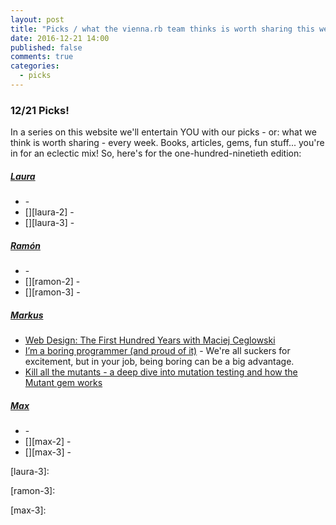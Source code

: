 ```yaml
---
layout: post
title: "Picks / what the vienna.rb team thinks is worth sharing this week"
date: 2016-12-21 14:00
published: false
comments: true
categories:
  - picks
---
```


### 12/21 Picks!

In a series on this website we'll entertain YOU with our picks - or: what we think is worth sharing - every week.
Books, articles, gems, fun stuff... you're in for an eclectic mix! So, here's for the one-hundred-ninetieth edition:


##### [Laura][laura]
- [][laura-1] -
- [][laura-2] -
- [][laura-3] -

##### [Ramón][ramon]
- [][ramon-1] -
- [][ramon-2] -
- [][ramon-3] -

##### [Markus][markus]
- [Web Design: The First Hundred Years with Maciej Ceglowski][markus-1]
- [I’m a boring programmer (and proud of it)][markus-2] - We're all suckers for excitement, but in your job, being boring can be a big advantage.
- [Kill all the mutants - a deep dive into mutation testing and how the Mutant gem works][markus-3]

##### [Max][max]
- [][max-1] -
- [][max-2] -
- [][max-3] -



[laura]: https://www.twitter.com/alicetragedy
[laura-1]:
[laura-2]:
[laura-3]:

[ramon]: https://twitter.com/senorhuidobro
[ramon-1]:
[ramon-2]:
[ramon-3]:

[markus]: https://twitter.com/nuclearsquid
[markus-1]: https://www.youtube.com/watch?v=nwhZ3KEqUlw
[markus-2]: https://m.signalvnoise.com/i-m-a-boring-programmer-and-proud-of-it-d4ac3dd2defe
[markus-3]: https://troessner.svbtle.com/kill-all-the-mutants-a-deep-dive-into-mutation-testing-and-how-the-mutant-gem-works

[max]: https://www.twitter.com/klappradla
[max-1]:
[max-2]:
[max-3]:


